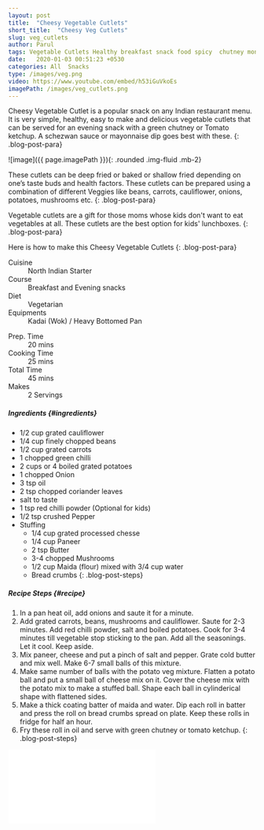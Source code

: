 ```yaml
---
layout: post
title:  "Cheesy Vegetable Cutlets"
short_title:  "Cheesy Veg Cutlets"
slug: veg_cutlets
author: Parul
tags: Vegetable Cutlets Healthy breakfast snack food spicy  chutney monsoon indian streetfood homestyle foodyindianmom tea party tiffin box lunchbox kids recipe healthyeating yummy nutritous breadcrumbs cheese blackpepper capsicum cauliflower potato carrots onions chef masterchef
date:   2020-01-03 00:51:23 +0530
categories: All  Snacks
type: /images/veg.png
video: https://www.youtube.com/embed/h53iGuVkoEs
imagePath: /images/veg_cutlets.png
---
```


Cheesy Vegetable Cutlet is a popular snack on any Indian restaurant menu. It is very simple, healthy, easy to make and delicious vegetable cutlets that can be served for an evening snack with a green chutney or Tomato ketchup. A schezwan sauce or mayonnaise dip goes best with these.
{: .blog-post-para}

![image]({{ page.imagePath }}){: .rounded .img-fluid .mb-2}

These cutlets can be deep fried or baked or shallow fried depending on one’s taste buds and health factors. These cutlets can be prepared using a combination of different Veggies like beans, carrots, cauliflower, onions, potatoes, mushrooms etc.
{: .blog-post-para}


Vegetable cutlets are a gift for those moms whose kids don't want to eat vegetables at all. These cutlets are the best option for  kids' lunchboxes.
{: .blog-post-para}


Here is how to make this Cheesy Vegetable Cutlets
{: .blog-post-para}

<div class="row">
    <div class="col-md-6">
        <dl class="row">
            <dt class="col-sm-4">Cuisine</dt><dd class="col-sm-7">North Indian Starter</dd>
            <dt class="col-sm-4">Course</dt><dd class="col-sm-7">Breakfast and Evening snacks</dd>
            <dt class="col-sm-4">Diet</dt><dd class="col-sm-7">Vegetarian</dd>
            <dt class="col-sm-4">Equipments</dt><dd class="col-sm-7">Kadai (Wok) / Heavy Bottomed Pan</dd>
        </dl>
    </div>
    <div class="col-md-6">
        <dl class="row">
            <dt class="col-sm-5">Prep. Time</dt><dd class="col-sm-7">20 mins</dd>
            <dt class="col-sm-5">Cooking Time</dt><dd class="col-sm-7">25 mins</dd>
            <dt class="col-sm-5">Total Time</dt><dd class="col-sm-7">45 mins</dd>
            <dt class="col-sm-5">Makes</dt><dd class="col-sm-7">2 Servings</dd>
        </dl>
    </div>
</div>



##### **Ingredients** {#ingredients}
- 1/2 cup grated cauliflower
- 1/4 cup finely chopped beans
- 1/2 cup grated carrots
- 1 chopped  green chilli
- 2 cups or 4 boiled grated potatoes
- 1 chopped Onion
- 3 tsp oil
- 2 tsp chopped coriander leaves
- salt to taste
- 1 tsp red chilli powder (Optional for kids)
- 1/2 tsp crushed Pepper
- Stuffing
	- 1/4 cup grated processed chesse
    - 1/4 cup Paneer
    - 2 tsp Butter
    - 3-4 chopped Mushrooms
    - 1/2 cup Maida (flour) mixed with 3/4 cup water
	- Bread crumbs
{: .blog-post-steps}


##### **Recipe Steps** {#recipe}
1. In a pan heat oil, add onions and saute it for a minute.
1. Add grated carrots, beans, mushrooms and cauliflower. Saute for 2-3 minutes. Add red chilli powder, salt and boiled potatoes. Cook for 3-4 minutes till vegetable stop sticking to the pan. Add all the seasonings. Let it cool. Keep aside.
1. Mix paneer, cheese and put a pinch of salt and pepper. Grate cold butter and mix well. Make 6-7 small balls of this mixture.
1. Make same number of balls with the potato veg mixture. Flatten a potato ball and put a small ball of cheese mix on it. Cover the cheese mix with the potato mix to make a stuffed ball. Shape each ball in cylinderical shape with flattened sides.
1. Make a thick coating batter of maida and water. Dip each roll in batter and press the roll on bread crumbs spread on plate. Keep these rolls in fridge for half an hour.
1. Fry these roll in oil and serve with green chutney or tomato ketchup.
{: .blog-post-steps}

<div class="row" id="video">
    <div class="col-md-12">
        <div class="embed-responsive embed-responsive-16by9">
            <iframe src="{{page.video}}" frameborder="0" allow="accelerometer; autoplay; encrypted-media; gyroscope; picture-in-picture" allowfullscreen></iframe>
        </div>
    </div>
</div>
<br>